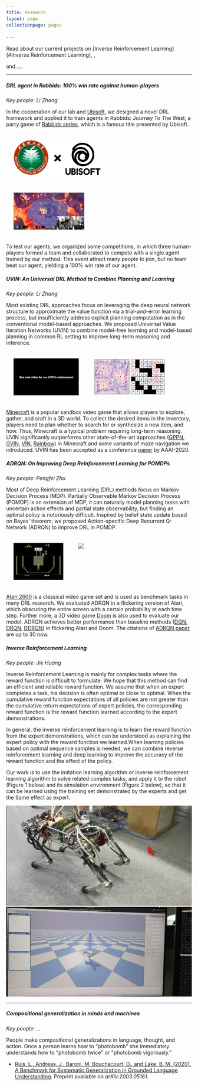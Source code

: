 ```yaml
---
title: Research
layout: page
collectionpage: pages

---
```


<style type="text/css">
.fig {
  display: block;
  margin-left: 20px;
  float: right;
}
</style>

Read about our current projects on
[Inverse Reinforcement Learning](#Inverse Reinforcement Learning),
,

and ....

---

##### **DRL agent in Rabbids: 100% win rate against human-players**
_Key people: Li Zhang_

In the cooperation of our lab and [Ubisoft](https://www.ubisoft.com), we designed a novel DRL framework and applied it to train agents in Rabbids: Journey To The West, a party game of [Rabbids series](https://en.wikipedia.org/wiki/Raving_Rabbids), which is a famous title presented by Ubisoft.

<div style="float:left;border:solid 1px 000;margin:20px;"><img src="images/co.png" height="100"></div>
<div style="float:left;border:solid 1px 000;margin:20px;"><img src="images/rabbids.gif" height="100"></div>
<div style="float:none;clear:both;"></div>

To test our agents, we organized some competitions, in which three human-players formed a team and collaborated to compete with a single agent trained by our method. This event attract many people to join, but no team beat our agent, yielding a 100% win rate of our agent.

##### **UVIN: An Universal DRL Method to Combine Planning and Learning**
_Key people: Li Zhang_

Most existing DRL approaches focus on leveraging the deep neural network structure to approximate the value function via a trial-and-error learning process, but insufficiently address explicit planning computation as in the conventional model-based approaches. We proposed Universal Value Iteration Networks (UVIN) to combine model-free learning and model-based planning in common RL setting to improve long-term reasoning and inference.

<div style="float:left;border:solid 1px 000;margin:20px;"><img src="images/minecraft.gif" height="100"></div>
<div style="float:left;border:solid 1px 000;margin:20px;"><img src="images/maze.png" height="100"></div>
<div style="float:none;clear:both;"></div>

[Minecraft](https://www.minecraft.net) is a popular sandbox video game that allows players to explore, gather, and craft in a 3D world. To collect the desired items in the inventory, players need to plan whether to search for or synthesize a new item, and how. Thus, Minecraft is a typical problem requiring long-term reasoning. UVIN significantly outperforms other state-of-the-art approaches ([GPPN](https://arxiv.org/abs/1806.06408), [GVIN](https://arxiv.org/abs/1706.02416), [VIN](https://arxiv.org/abs/1602.02867), [Rainbow](https://arxiv.org/abs/1710.02298)) in Minecraft and some variants of maze navigation we introduced. UVIN has been accepted as a conference [paper](https://aaai.org/Papers/AAAI/2020GB/AAAI-ZhangL.10191.pdf) by AAAI-2020.

##### **ADRQN: On Improving Deep Reinforcement Learning for POMDPs**
_Key people: Pengfei Zhu_

Most of Deep Reinforcement Learning (DRL) methods focus on Markov Decision Process (MDP). Partially Observable Markov Decision Process (POMDP) is an extension of MDP, it can naturally model planning tasks with uncertain action effects and partial state observability, but finding an optimal policy is notoriously difficult. Inspired by belief state update based on Bayes’ theorem, we proposed Action-specific Deep Recurrent Q-Network (ADRQN) to improve DRL in POMDP. 

<div style="float:left;border:solid 1px 000;margin:20px;"><img src="images/atari.gif" height="100"></div>
<div style="float:left;border:solid 1px 000;margin:20px;"><img src="images/doom.gif" height="100"></div>
<div style="float:none;clear:both;"></div>

[Atari 2600](https://en.wikipedia.org/wiki/Atari_2600) is a classical video game set and is used as benchmark tasks in many DRL research. We evaluated ADRQN in a flickering version of Atari, which obscuring the entire screen with a certain probability at each time step. Further more, a 3D video game [Doom](https://en.wikipedia.org/wiki/Doom_(1993_video_game)) is also used to evaluate our model. ADRQN achieves better performance than baseline methods ([DQN](https://web.stanford.edu/class/psych209/Readings/MnihEtAlHassibis15NatureControlDeepRL.pdf), [DRQN](https://arxiv.org/abs/1507.06527), [DDRQN](https://arxiv.org/abs/1602.02672)) in flickering Atari and Doom. The citations of [ADRQN paper](https://arxiv.org/pdf/1704.07978.pdf) are up to 30 now.

##### **Inverse Reinforcement Learning**

_Key people: Jie Huang_

Inverse Reinforcement Learning is mainly for complex tasks where the reward function is difficult to formulate. We hope that this method can find an efficient and reliable reward function. We assume that when an expert completes a task, his decision is often optimal or close to optimal. When the cumulative reward function expectations of all policies are not greater than the cumulative return expectations of expert policies, the corresponding reward function is the reward function learned according to the expert demonstrations. </br>

In general, the inverse reinforcement learning is to learn the reward function from the expert demonstrations, which can be understood as explaining the expert policy with the reward function we learned.When learning policies based on optimal sequence samples is needed, we can combine reverse reinforcement learning and deep learning to improve the accuracy of the reward function and the effect of the policy. </br>

Our work is to use the imitation learning algorithm or inverse reinforcement learning algorithm to solve related complex tasks, and apply it to the robot (Figure 1 below) and its simulation environment (Figure 2 below), so that it can be learned using the training set demonstrated by the experts and get the Same effect as expert. </br>

<img src="/images/projects/dogbot.jpg" style="zoom:50%;" />

<img src="/images/projects/dogbot2.jpg" style="zoom:57%;" />

---

##### Compositional generalization in minds and machines

_Key people: ..._

People make compositional generalizations in language, thought, and action. Once a person learns how to "photobomb" she immediately understands how to "photobomb twice" or "photobomb vigorously." 

- <a href="https://cims.nyu.edu/~brenden/papers/2003.05161.pdf">Ruis, L., Andreas, J., Baroni, M. Bouchacourt, D., and Lake, B. M. (2020). A Benchmark for Systematic Generalization in Grounded Language Understanding</a>. Preprint available on <em>arXiv:2003.05161.</em>

